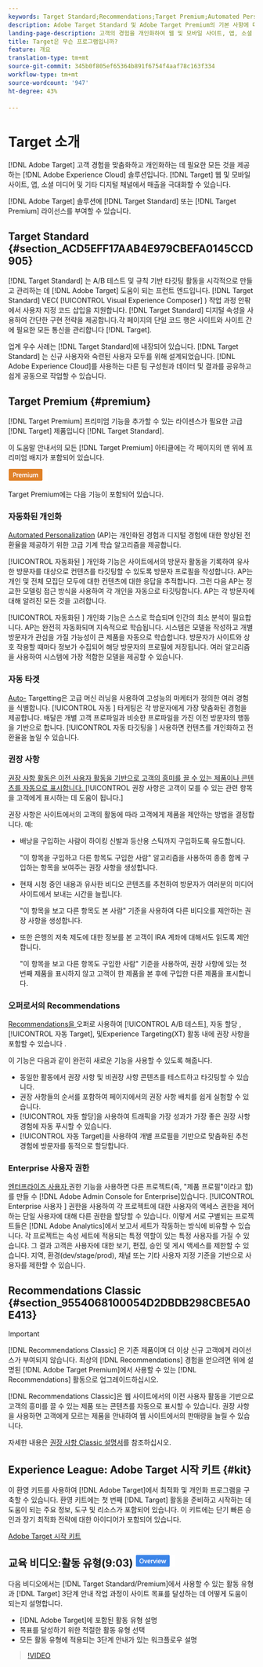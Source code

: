 ```yaml
---
keywords: Target Standard;Recommendations;Target Premium;Automated Personalization;자동 대상;자동 대상;자동 대상;사용 권한;adobe target;
description: Adobe Target Standard 및 Adobe Target Premium의 기본 사항에 대해 알아봅니다. Target Premium에는 표준 제품에서 사용할 수 없는 고급 기능이 포함되어 있습니다.
landing-page-description: 고객의 경험을 개인화하여 웹 및 모바일 사이트, 앱, 소셜 미디어 및 기타 디지털 채널에서 매출을 극대화할 수 있습니다.
title: Target은 무슨 프로그램입니까?
feature: 개요
translation-type: tm+mt
source-git-commit: 345b0f805ef65364b891f6754f4aaf78c163f334
workflow-type: tm+mt
source-wordcount: '947'
ht-degree: 43%

---
```



#  Target 소개

[!DNL Adobe Target] 고객 경험을 맞춤화하고 개인화하는 데 필요한 모든 것을 제공하는  [!DNL Adobe Experience Cloud] 솔루션입니다. [!DNL Target] 웹 및 모바일 사이트, 앱, 소셜 미디어 및 기타 디지털 채널에서 매출을 극대화할 수 있습니다.

[!DNL Adobe Target] 솔루션에 [!DNL Target Standard] 또는 [!DNL Target Premium] 라이선스를 부여할 수 있습니다.

## Target Standard {#section_ACD5EFF17AAB4E979CBEFA0145CCD905}

[!DNL Target Standard] 는 A/B 테스트 및 규칙 기반 타깃팅 활동을 시각적으로 만들고 관리하는 데  [!DNL Adobe Target] 도움이 되는 프런트 엔드입니다. [!DNL Target Standard] VEC( [!UICONTROL Visual Experience Composer] ) 작업 과정 안팎에서 사용자 지정 코드 삽입을 지원합니다. [!DNL Target Standard] 디지털 속성을 사용하여 간단한 구현 전략을 제공합니다.각 페이지의 단일 코드 행은 사이트와 사이트 간에 필요한 모든 통신을 관리합니다 [!DNL Target].

업계 우수 사례는 [!DNL Target Standard]에 내장되어 있습니다. [!DNL Target Standard] 는 신규 사용자와 숙련된 사용자 모두를 위해 설계되었습니다. [!DNL Adobe Experience Cloud]를 사용하는 다른 팀 구성원과 데이터 및 결과를 공유하고 쉽게 공동으로 작업할 수 있습니다.

## Target Premium {#premium}

[!DNL Target Premium] 프리미엄 기능을 추가할 수 있는 라이센스가 필요한 고급  [!DNL Target] 제품입니다 [!DNL Target Standard].

이 도움말 안내서의 모든 [!DNL Target Premium] 아티클에는 각 페이지의 맨 위에 프리미엄 배지가 포함되어 있습니다.

![Premium 배지](/help/assets/premium.png)

Target Premium에는 다음 기능이 포함되어 있습니다.

### 자동화된 개인화

[Automated Personalization](/help/c-activities/t-automated-personalization/automated-personalization.md#task_8AAF837796D74CF893CA2F88BA1491C9) (AP)는 개인화된 경험과 디지털 경험에 대한 향상된 전환율을 제공하기 위한 고급 기계 학습 알고리즘을 제공합니다.

[!UICONTROL 자동화된 ] 개인화 기능은 사이트에서의 방문자 활동을 기록하여 유사한 방문자를 대상으로 컨텐츠를 타깃팅할 수 있도록 방문자 프로필을 작성합니다. AP는 개인 및 전체 모집단 모두에 대한 컨텐츠에 대한 응답을 추적합니다. 그런 다음 AP는 정교한 모델링 접근 방식을 사용하여 각 개인을 자동으로 타깃팅합니다. AP는 각 방문자에 대해 알려진 모든 것을 고려합니다.

[!UICONTROL 자동화된 ] 개인화 기능은 스스로 학습되며 인간의 최소 분석이 필요합니다. AP는 완전히 자동화되며 지속적으로 학습됩니다. 시스템은 모델을 작성하고 개별 방문자가 관심을 가질 가능성이 큰 제품을 자동으로 학습합니다. 방문자가 사이트와 상호 작용할 때마다 정보가 수집되어 해당 방문자의 프로필에 저장됩니다. 여러 알고리즘을 사용하여 시스템에 가장 적합한 모델을 제공할 수 있습니다.

### 자동 타겟

[Auto-](/help/c-activities/auto-target/auto-target-to-optimize.md) Targetting은 고급 머신 러닝을 사용하여 고성능의 마케터가 정의한 여러 경험을 식별합니다. [!UICONTROL 자동 ] 타게팅은 각 방문자에게 가장 맞춤화된 경험을 제공합니다. 배달은 개별 고객 프로파일과 비슷한 프로파일을 가진 이전 방문자의 행동을 기반으로 합니다. [!UICONTROL 자동 타깃팅을 ] 사용하면 컨텐츠를 개인화하고 전환율을 높일 수 있습니다.

### 권장 사항

[권장 사항 활동은 이전 사용자 활동을 기반으로 고객의 흥미를 끌 수 있는 제품이나 콘텐츠를 자동으로 표시합니다. ](/help/c-recommendations/recommendations.md#concept_7556C8A4543942F2A77B13A29339C0C0) [!UICONTROL 권장 사항은 고객이 모를 수 있는 관련 항목을 고객에게 표시하는 데 도움이 됩니다.]

권장 사항은 사이트에서의 고객의 활동에 따라 고객에게 제품을 제안하는 방법을 결정합니다. 예:

* 배낭을 구입하는 사람이 하이킹 신발과 등산용 스틱까지 구입하도록 유도합니다.

   &quot;이 항목을 구입하고 다른 항목도 구입한 사람&quot; 알고리즘을 사용하여 종종 함께 구입하는 항목을 보여주는 권장 사항을 생성합니다.

* 현재 시청 중인 내용과 유사한 비디오 콘텐츠를 추천하여 방문자가 여러분의 미디어 사이트에서 보내는 시간을 늘립니다.

   &quot;이 항목을 보고 다른 항목도 본 사람&quot; 기준을 사용하여 다른 비디오를 제안하는 권장 사항을 생성합니다.

* 또한 은행의 저축 제도에 대한 정보를 본 고객이 IRA 계좌에 대해서도 읽도록 제안합니다.

   &quot;이 항목을 보고 다른 항목도 구입한 사람&quot; 기준을 사용하여, 권장 사항에 있는 첫 번째 제품을 표시하지 않고 고객이 한 제품을 본 후에 구입한 다른 제품을 표시합니다.

### 오퍼로서의 Recommendations

[Recommendations을 ](/help/c-recommendations/recommendations-as-an-offer.md) 오퍼로 사용하여  [!UICONTROL A/B 테스트], 자동 할당 ,  [!UICONTROL 자동 Target], 및Experience Targeting(XT) 활동 내에 권장 사항을 포함할 수 있습니다  .

이 기능은 다음과 같이 완전히 새로운 기능을 사용할 수 있도록 해줍니다.

* 동일한 활동에서 권장 사항 및 비권장 사항 콘텐츠를 테스트하고 타깃팅할 수 있습니다.
* 권장 사항들의 순서를 포함하여 페이지에서의 권장 사항 배치를 쉽게 실험할 수 있습니다.
* [!UICONTROL 자동 할당]을 사용하여 트래픽을 가장 성과가 가장 좋은 권장 사항 경험에 자동 푸시할 수 있습니다.
* [!UICONTROL 자동 Target]을 사용하여 개별 프로필을 기반으로 맞춤화된 추천 경험에 방문자를 동적으로 할당합니다.

### Enterprise 사용자 권한

[엔터프라이즈 사용자 ](/help/administrating-target/c-user-management/property-channel/property-channel.md#concept_E396B16FA2024ADBA27BC056138F9838) 권한 기능을 사용하면 다른 프로젝트(즉, &quot;제품 프로필&quot;이라고 함)를 만들 수  [!DNL Adobe Admin Console for Enterprise]있습니다. [!UICONTROL Enterprise 사용자 ] 권한을 사용하여 각 프로젝트에 대한 사용자의 액세스 권한을 제어하는 단일 사용자에 대해 다른 권한을 할당할 수 있습니다. 이렇게 서로 구별되는 프로젝트들은 [!DNL Adobe Analytics]에서 보고서 세트가 작동하는 방식에 비유할 수 있습니다. 각 프로젝트는 속성 세트에 적용되는 특정 역할이 있는 특정 사용자를 가질 수 있습니다. 그 결과 고객은 사용자에 대한 보기, 편집, 승인 및 게시 액세스를 제한할 수 있습니다. 지역, 환경(dev/stage/prod), 채널 또는 기타 사용자 지정 기준을 기반으로 사용자를 제한할 수 있습니다.

## Recommendations Classic {#section_9554068100054D2DBDB298CBE5A0E413}

>[!IMPORTANT]
>
>[!DNL Recommendations Classic] 은 기존 제품이며 더 이상 신규 고객에게 라이선스가 부여되지 않습니다. 최상의 [!DNL Recommendations] 경험을 얻으려면 위에 설명된 [!DNL Adobe Target Premium]에서 사용할 수 있는 [!DNL Recommendations] 활동으로 업그레이드하십시오.

[!DNL Recommendations Classic]은 웹 사이트에서의 이전 사용자 활동을 기반으로 고객의 흥미를 끌 수 있는 제품 또는 콘텐츠를 자동으로 표시할 수 있습니다. 권장 사항을 사용하면 고객에게 모르는 제품을 안내하여 웹 사이트에서의 판매량을 늘릴 수 있습니다.

자세한 내용은 [권장 사항 Classic 설명서](/help/assets/adobe-recommendations-classic.pdf)를 참조하십시오.

## Experience League: Adobe Target 시작 키트 {#kit}

이 환영 키트를 사용하여 [!DNL Adobe Target]에서 최적화 및 개인화 프로그램을 구축할 수 있습니다. 환영 키트에는 첫 번째 [!DNL Target] 활동을 준비하고 시작하는 데 도움이 되는 주요 정보, 도구 및 리소스가 포함되어 있습니다. 이 키트에는 단기 빠른 승인과 장기 최적화 전략에 대한 아이디어가 포함되어 있습니다.

[Adobe Target 시작 키트](https://expleague.azureedge.net/pdf/Adobe-Target-Welcome-Kit.pdf)

## 교육 비디오:활동 유형(9:03) ![개요 배지](/help/assets/overview.png)

다음 비디오에서는 [!DNL Target Standard/Premium]에서 사용할 수 있는 활동 유형과 [!DNL Target] 3단계 안내 작업 과정이 사이트 목표를 달성하는 데 어떻게 도움이 되는지 설명합니다.

* [!DNL Adobe Target]에 포함된 활동 유형 설명
* 목표를 달성하기 위한 적절한 활동 유형 선택
* 모든 활동 유형에 적용되는 3단계 안내가 있는 워크플로우 설명

>[!VIDEO](https://video.tv.adobe.com/v/17386)
